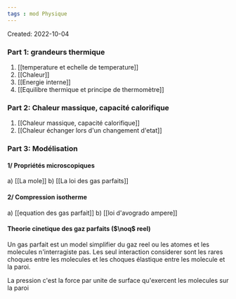 ```yaml
---
tags : mod Physique
---
```

Created: 2022-10-04 

### Part 1: **grandeurs thermique** 

1. [[temperature et echelle de temperature]]  
2. [[Chaleur]] 
3. [[Energie interne]] 
4. [[Equilibre thermique et principe de thermomètre]] 

### Part 2: **Chaleur massique, capacité calorifique** 

1. [[Chaleur massique, capacité calorifique]]  
2. [[Chaleur échanger lors d'un changement d'etat]] 

### Part 3: **Modélisation**
#### 1/  Propriétés microscopiques 
a) [[La mole]] 
b) [[La loi des gas parfaits]] 
#### 2/  Compression isotherme
a) [[equation des gas parfait]] 
b) [[loi d'avogrado ampere]] 

#### Theorie cinetique des gaz parfaits ($\noq$ reel)

Un gas parfait est un model simplifier du gaz reel ou les atomes et les molecules n'interragiste pas. Les seul interaction considerer sont les rares choques entre les molecules et les choques élastique entre les molecule et la paroi.

La pression c'est la force par unite de surface qu'exercent les molecules sur la paroi